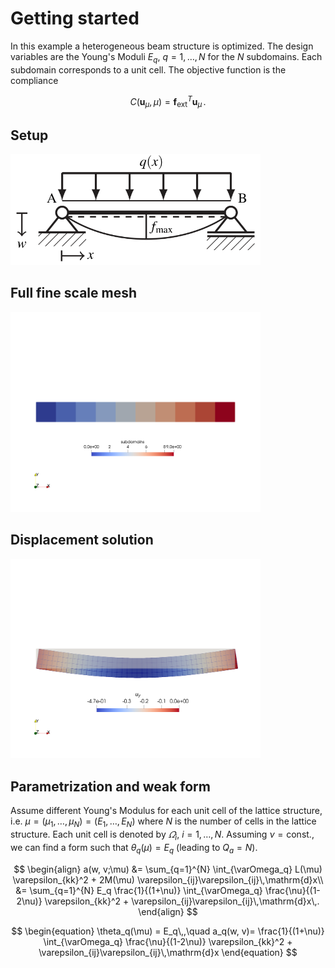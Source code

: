 # Getting started
In this example a heterogeneous beam structure is optimized.
The design variables are the Young's Moduli $E_q$, $q=1, \ldots, N$ for the $N$ subdomains.
Each subdomain corresponds to a unit cell.
The objective function is the compliance

$$
\begin{equation}
C(\boldsymbol{u}_{\mu}, \mu) = \boldsymbol{f}_{\mathrm{ext}}^T \boldsymbol{u}_{\mu}\,.
\end{equation}
$$

## Setup

<img src="./img/beamsetup.png" alt="Beam setup" width="400"/>

## Full fine scale mesh

<img src="./img/beam_subdomains.png" alt="Beam with subdomain IDs" width="400"/>

## Displacement solution

<img src="./img/beam_displacement.png" alt="Deflection of the beam" width="400"/>

## Parametrization and weak form
Assume different Young's Modulus for each unit cell of the lattice structure, i.e. $\mu=(\mu_1,\ldots,\mu_N)=(E_1,\ldots,E_N)$ where $N$ is the number of cells in the lattice structure. Each unit cell is denoted by $\varOmega_i$, $i=1, \ldots, N$.
Assuming $\nu=\mathrm{const.}$, we can find a form such that $\theta_q(\mu)=E_q$ (leading to $Q_a=N$).

$$
\begin{align}
a(w, v;\mu) &= \sum_{q=1}^{N} \int_{\varOmega_q} L(\mu) \varepsilon_{kk}^2 + 2M(\mu) \varepsilon_{ij}\varepsilon_{ij}\,\mathrm{d}x\\
            &= \sum_{q=1}^{N} E_q \frac{1}{(1+\nu)} \int_{\varOmega_q} \frac{\nu}{(1-2\nu)} \varepsilon_{kk}^2 + \varepsilon_{ij}\varepsilon_{ij}\,\mathrm{d}x\,.
\end{align}
$$

$$
\begin{equation}
\theta_q(\mu) = E_q\,,\quad a_q(w, v)= \frac{1}{(1+\nu)} \int_{\varOmega_q} \frac{\nu}{(1-2\nu)} \varepsilon_{kk}^2 + \varepsilon_{ij}\varepsilon_{ij}\,\mathrm{d}x
\end{equation}
$$
